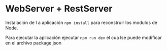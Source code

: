 # WebServer + RestServer

Instalación de l a aplicación ```npm install``` para reconstruir los modulos de Node.

Para ejecutar la aplicación ejecutar ``` npm run dev ``` el cua lse puede modificar en el archivo package.json